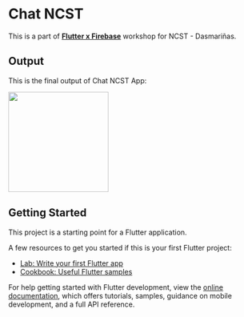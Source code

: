 # Chat NCST

This is a part of [**Flutter x Firebase**](https://www.facebook.com/photo/?fbid=270603882137441&set=a.145345444663286) workshop for NCST - Dasmariñas.


## Output

This is the final output of Chat NCST App:

<img src="./assets/gifs/portfolio.gif" width="200" height="auto" />

## Getting Started

This project is a starting point for a Flutter application.

A few resources to get you started if this is your first Flutter project:

- [Lab: Write your first Flutter app](https://docs.flutter.dev/get-started/codelab)
- [Cookbook: Useful Flutter samples](https://docs.flutter.dev/cookbook)

For help getting started with Flutter development, view the
[online documentation](https://docs.flutter.dev/), which offers tutorials,
samples, guidance on mobile development, and a full API reference.
